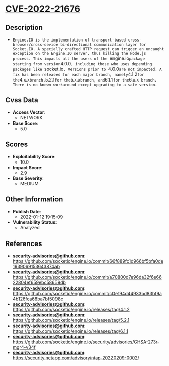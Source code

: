 
# [CVE-2022-21676](https://github.com/socketio/engine.io/commit/66f889fc1d966bf5bfa0de1939069153643874ab)

## Description

- `Engine.IO is the implementation of transport-based cross-browser/cross-device bi-directional communication layer for Socket.IO. A specially crafted HTTP request can trigger an uncaught exception on the Engine.IO server, thus killing the Node.js process. This impacts all the users of the `engine.io` package starting from version `4.0.0`, including those who uses depending packages like `socket.io`. Versions prior to `4.0.0` are not impacted. A fix has been released for each major branch, namely `4.1.2` for the `4.x.x` branch, `5.2.1` for the `5.x.x` branch, and `6.1.1` for the `6.x.x` branch. There is no known workaround except upgrading to a safe version.`

## Cvss Data

- **Access Vector**:
  - NETWORK
- **Base Score**:
  - 5.0

## Scores

- **Exploitability Score**:
  - 10.0
- **Impact Score**:
  - 2.9
- **Base Severity**:
  - MEDIUM

## Other Information

- **Publish Date**:
  - 2022-01-12 19:15:09
- **Vulnerability Status**:
  - Analyzed

## References

- **security-advisories@github.com**: https://github.com/socketio/engine.io/commit/66f889fc1d966bf5bfa0de1939069153643874ab
- **security-advisories@github.com**: https://github.com/socketio/engine.io/commit/a70800d7e96da32f6e6622804ef659ebc58659db
- **security-advisories@github.com**: https://github.com/socketio/engine.io/commit/c0e194d44933bd83bf9a4b126fca68ba7bf5098c
- **security-advisories@github.com**: https://github.com/socketio/engine.io/releases/tag/4.1.2
- **security-advisories@github.com**: https://github.com/socketio/engine.io/releases/tag/5.2.1
- **security-advisories@github.com**: https://github.com/socketio/engine.io/releases/tag/6.1.1
- **security-advisories@github.com**: https://github.com/socketio/engine.io/security/advisories/GHSA-273r-mgr4-v34f
- **security-advisories@github.com**: https://security.netapp.com/advisory/ntap-20220209-0002/

